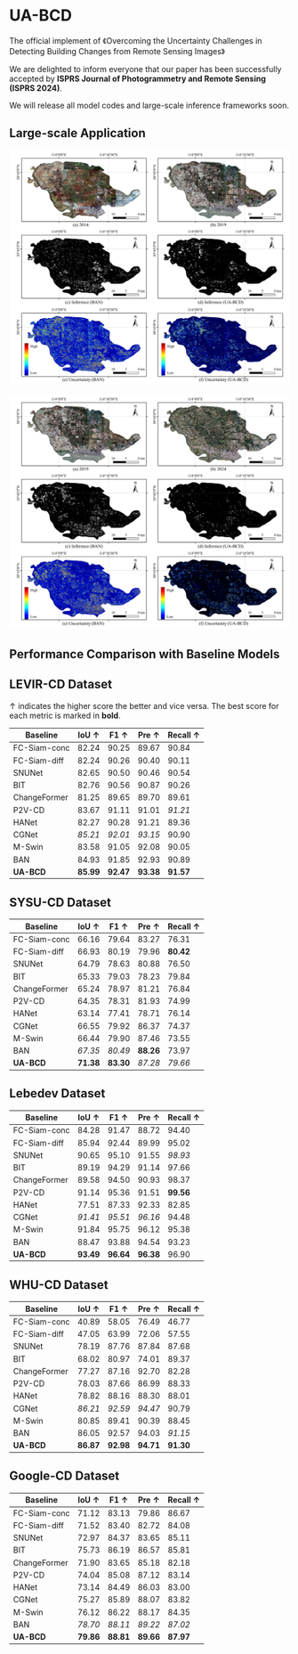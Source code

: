 # UA-BCD
The official implement of 《Overcoming the Uncertainty Challenges in Detecting Building Changes from Remote Sensing Images》

We are delighted to inform everyone that our paper has been successfully accepted by **ISPRS Journal of Photogrammetry and Remote Sensing (ISPRS 2024)**.

We will release all model codes and large-scale inference frameworks soon.
## Large-scale Application

![2014-2019, Dongxihu Distinct, Wuhan City](2014_2019.png)

![2019-2024, Dongxihu Distinct, Wuhan City](2019_2024.png)

## Performance Comparison with Baseline Models

## LEVIR-CD Dataset

$\uparrow$ indicates the higher score the better and vice versa. The best score for each metric is marked in **bold**. 

| Baseline       | IoU $\uparrow$ | F1 $\uparrow$ | Pre $\uparrow$ | Recall $\uparrow$ |
|----------------|----------------|---------------|----------------|-------------------|
| FC-Siam-conc   | 82.24          | 90.25         | 89.67          | 90.84             |
| FC-Siam-diff   | 82.24          | 90.26         | 90.40          | 90.11             |
| SNUNet         | 82.65          | 90.50         | 90.46          | 90.54             |
| BIT            | 82.76          | 90.56         | 90.87          | 90.26             |
| ChangeFormer   | 81.25          | 89.65         | 89.70          | 89.61             |
| P2V-CD         | 83.67          | 91.11         | 91.01          | _91.21_           |
| HANet          | 82.27          | 90.28         | 91.21          | 89.36             |
| CGNet          | _85.21_        | _92.01_       | _93.15_        | 90.90             |
| M-Swin         | 83.58          | 91.05         | 92.08          | 90.05             |
| BAN            | 84.93          | 91.85         | 92.93          | 90.89             |
| **UA-BCD**     | **85.99**      | **92.47**     | **93.38**      | **91.57**         |

## SYSU-CD Dataset

| Baseline       | IoU $\uparrow$ | F1 $\uparrow$ | Pre $\uparrow$ | Recall $\uparrow$ |
|----------------|----------------|---------------|----------------|-------------------|
| FC-Siam-conc   | 66.16          | 79.64         | 83.27          | 76.31             |
| FC-Siam-diff   | 66.93          | 80.19         | 79.96          | **80.42**         |
| SNUNet         | 64.79          | 78.63         | 80.88          | 76.50             |
| BIT            | 65.33          | 79.03         | 78.23          | 79.84             |
| ChangeFormer   | 65.24          | 78.97         | 81.21          | 76.84             |
| P2V-CD         | 64.35          | 78.31         | 81.93          | 74.99             |
| HANet          | 63.14          | 77.41         | 78.71          | 76.14             |
| CGNet          | 66.55          | 79.92         | 86.37          | 74.37             |
| M-Swin         | 66.44          | 79.90         | 87.46          | 73.55             |
| BAN            | _67.35_        | _80.49_       | **88.26**      | 73.97             |
| **UA-BCD**     | **71.38**      | **83.30**     | _87.28_        | _79.66_           |

## Lebedev Dataset

| Baseline       | IoU $\uparrow$ | F1 $\uparrow$ | Pre $\uparrow$ | Recall $\uparrow$ |
|----------------|----------------|---------------|----------------|-------------------|
| FC-Siam-conc   | 84.28          | 91.47         | 88.72          | 94.40             |
| FC-Siam-diff   | 85.94          | 92.44         | 89.99          | 95.02             |
| SNUNet         | 90.65          | 95.10         | 91.55          | _98.93_           |
| BIT            | 89.19          | 94.29         | 91.14          | 97.66             |
| ChangeFormer   | 89.58          | 94.50         | 90.93          | 98.37             |
| P2V-CD         | 91.14          | 95.36         | 91.51          | **99.56**         |
| HANet          | 77.51          | 87.33         | 92.33          | 82.85             |
| CGNet          | _91.41_        | _95.51_       | _96.16_        | 94.48             |
| M-Swin         | 91.84          | 95.75         | 96.12          | 95.38             |
| BAN            | 88.47          | 93.88         | 94.54          | 93.23             |
| **UA-BCD**     | **93.49**      | **96.64**     | **96.38**      | 96.90             |

## WHU-CD Dataset

| Baseline       | IoU $\uparrow$ | F1 $\uparrow$ | Pre $\uparrow$ | Recall $\uparrow$ |
|----------------|----------------|---------------|----------------|-------------------|
| FC-Siam-conc   | 40.89          | 58.05         | 76.49          | 46.77             |
| FC-Siam-diff   | 47.05          | 63.99         | 72.06          | 57.55             |
| SNUNet         | 78.19          | 87.76         | 87.84          | 87.68             |
| BIT            | 68.02          | 80.97         | 74.01          | 89.37             |
| ChangeFormer   | 77.27          | 87.16         | 92.70          | 82.28             |
| P2V-CD         | 78.03          | 87.66         | 86.99          | 88.33             |
| HANet          | 78.82          | 88.16         | 88.30          | 88.01             |
| CGNet          | _86.21_        | _92.59_       | _94.47_        | 90.79             |
| M-Swin         | 80.85          | 89.41         | 90.39          | 88.45             |
| BAN            | 86.05          | 92.57         | 94.03          | _91.15_           |
| **UA-BCD**     | **86.87**      | **92.98**     | **94.71**      | **91.30**         |

## Google-CD Dataset

| Baseline       | IoU $\uparrow$ | F1 $\uparrow$ | Pre $\uparrow$ | Recall $\uparrow$ |
|----------------|----------------|---------------|----------------|-------------------|
| FC-Siam-conc   | 71.12          | 83.13         | 79.86          | 86.67             |
| FC-Siam-diff   | 71.52          | 83.40         | 82.72          | 84.08             |
| SNUNet         | 72.97          | 84.37         | 83.65          | 85.11             |
| BIT            | 75.73          | 86.19         | 86.57          | 85.81             |
| ChangeFormer   | 71.90          | 83.65         | 85.18          | 82.18             |
| P2V-CD         | 74.04          | 85.08         | 87.12          | 83.14             |
| HANet          | 73.14          | 84.49         | 86.03          | 83.00             |
| CGNet          | 75.27          | 85.89         | 88.07          | 83.82             |
| M-Swin         | 76.12          | 86.22         | 88.17          | 84.35             |
| BAN            | _78.70_        | _88.11_       | _89.22_        | _87.02_           |
| **UA-BCD**     | **79.86**      | **88.81**     | **89.66**      | **87.97**        
